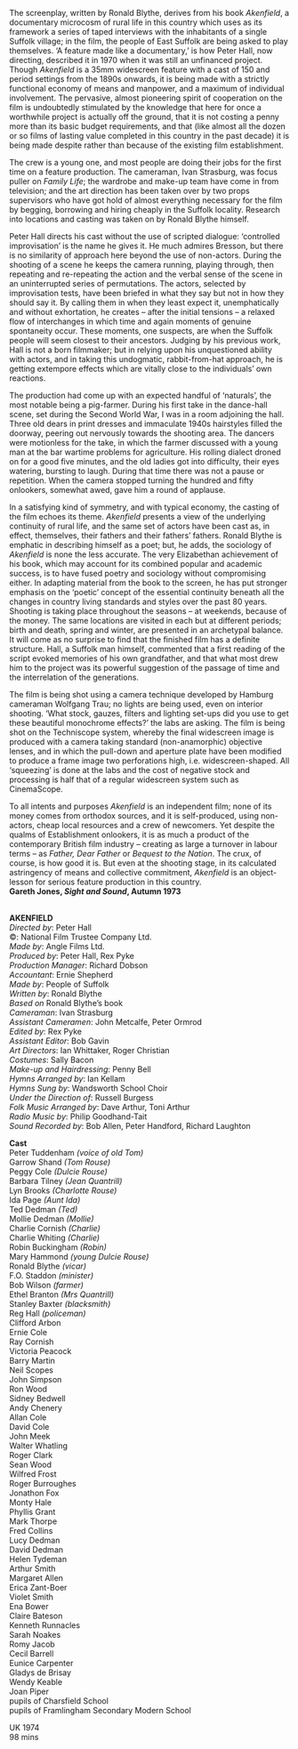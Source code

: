 
The screenplay, written by Ronald Blythe, derives from his book _Akenfield_, a documentary microcosm of rural life in this country which uses as its framework a series of taped interviews with the inhabitants of a single Suffolk village; in the film, the people of East Suffolk are being asked to play themselves. ‘A feature made like a documentary,’ is how Peter Hall, now directing, described it in 1970 when it was still an unfinanced project. Though _Akenfield_ is a 35mm widescreen feature with a cast of 150 and period settings from the 1890s onwards, it is being made with a strictly functional economy of means and manpower, and a maximum of individual involvement. The pervasive, almost pioneering spirit of cooperation on the film is undoubtedly stimulated by the knowledge that here for once a worthwhile project is actually off the ground, that it is not costing a penny more than its basic budget requirements, and that (like almost all the dozen or so films of lasting value completed in this country in the past decade) it is being made despite rather than because of the existing film establishment.

The crew is a young one, and most people are doing their jobs for the first time on a feature production. The cameraman, Ivan Strasburg, was focus puller on _Family Life_; the wardrobe and make-up team have come in from television; and the art direction has been taken over by two props supervisors who have got hold of almost everything necessary for the film by begging, borrowing and hiring cheaply in the Suffolk locality. Research into locations and casting was taken on by Ronald Blythe himself.

Peter Hall directs his cast without the use of scripted dialogue: ‘controlled improvisation’ is the name he gives it. He much admires Bresson, but there is no similarity of approach here beyond the use of non-actors. During the shooting of a scene he keeps the camera running, playing through, then repeating and re-repeating the action and the verbal sense of the scene in an uninterrupted series of permutations. The actors, selected by improvisation tests, have been briefed in what they say but not in how they should say it. By calling them in when they least expect it, unemphatically and without exhortation, he creates – after the initial tensions – a relaxed flow of interchanges in which time and again moments of genuine spontaneity occur. These moments, one suspects, are when the Suffolk people will seem closest to their ancestors. Judging by his previous work, Hall is not a born filmmaker; but in relying upon his unquestioned ability with actors, and in taking this undogmatic, rabbit-from-hat approach, he is getting extempore effects which are vitally close to the individuals’ own reactions.

The production had come up with an expected handful of ‘naturals’, the most notable being a pig-farmer. During his first take in the dance-hall scene, set during the Second World War, I was in a room adjoining the hall. Three old dears in print dresses and immaculate 1940s hairstyles filled the doorway, peering out nervously towards the shooting area. The dancers were motionless for the take, in which the farmer discussed with a young man at the bar wartime problems for agriculture. His rolling dialect droned on for a good five minutes, and the old ladies got into difficulty, their eyes watering, bursting to laugh. During that time there was not a pause or repetition. When the camera stopped turning the hundred and fifty onlookers, somewhat awed, gave him a round of applause.

In a satisfying kind of symmetry, and with typical economy, the casting of the film echoes its theme. _Akenfield_ presents a view of the underlying continuity of rural life, and the same set of actors have been cast as, in effect, themselves, their fathers and their fathers’ fathers. Ronald Blythe is emphatic in describing himself as a poet; but, he adds, the sociology of _Akenfield_ is none the less accurate. The very Elizabethan achievement of his book, which may account for its combined popular and academic success, is to have fused poetry and sociology without compromising either. In adapting material from the book to the screen, he has put stronger emphasis on the ‘poetic’ concept of the essential continuity beneath all the changes in country living standards and styles over the past 80 years. Shooting is taking place throughout the seasons – at weekends, because of the money. The same locations are visited in each but at different periods; birth and death, spring and winter, are presented in an archetypal balance. It will come as no surprise to find that the finished film has a definite structure. Hall, a Suffolk man himself, commented that a first reading of the script evoked memories of his own grandfather, and that what most drew him to the project was its powerful suggestion of the passage of time and the interrelation of the generations.

The film is being shot using a camera technique developed by Hamburg cameraman Wolfgang Trau; no lights are being used, even on interior shooting. ‘What stock, gauzes, filters and lighting set-ups did you use to get these beautiful monochrome effects?’ the labs are asking. The film is being shot on the Techniscope system, whereby the final widescreen image is produced with a camera taking standard (non-anamorphic) objective lenses, and in which the pull-down and aperture plate have been modified to produce a frame image two perforations high, i.e. widescreen-shaped. All ‘squeezing’ is done at the labs and the cost of negative stock and processing is half that of a regular widescreen system such as CinemaScope.

To all intents and purposes _Akenfield_ is an independent film; none of its money comes from orthodox sources, and it is self-produced, using non-actors, cheap local resources and a crew of newcomers. Yet despite the qualms of Establishment onlookers, it is as much a product of the contemporary British film industry – creating as large a turnover in labour terms – as _Father, Dear Father_ or _Bequest to the Nation_. The crux, of course, is how good it is. But even at the shooting stage, in its calculated astringency of means and collective commitment, _Akenfield_ is an object-lesson for serious feature production in this country.  
**Gareth Jones, _Sight and Sound_, Autumn 1973**
<br><br>

**AKENFIELD**  
_Directed by_: Peter Hall  
©: National Film Trustee Company Ltd.  
_Made by_: Angle Films Ltd.  
_Produced by_: Peter Hall, Rex Pyke  
_Production Manager_: Richard Dobson  
_Accountant_: Ernie Shepherd  
_Made by_: People of Suffolk  
_Written by_: Ronald Blythe  
_Based on_ Ronald Blythe’s book    
_Cameraman_: Ivan Strasburg  
_Assistant Cameramen_: John Metcalfe,  Peter Ormrod  
_Edited by_: Rex Pyke  
_Assistant Editor_: Bob Gavin  
_Art Directors_: Ian Whittaker, Roger Christian  
_Costumes_: Sally Bacon  
_Make-up and Hairdressing_: Penny Bell  
_Hymns Arranged by_: Ian Kellam  
_Hymns Sung by_: Wandsworth School Choir  
_Under the Direction of_: Russell Burgess  
_Folk Music Arranged by_: Dave Arthur, Toni Arthur  
_Radio Music by_: Philip Goodhand-Tait  
_Sound Recorded by_: Bob Allen, Peter Handford, Richard Laughton

**Cast**  
Peter Tuddenham _(voice of old Tom)_  
Garrow Shand _(Tom Rouse)_  
Peggy Cole _(Dulcie Rouse)_  
Barbara Tilney _(Jean Quantrill)_  
Lyn Brooks _(Charlotte Rouse)_  
Ida Page _(Aunt Ida)_  
Ted Dedman _(Ted)_  
Mollie Dedman _(Mollie)_  
Charlie Cornish _(Charlie)_  
Charlie Whiting _(Charlie)_  
Robin Buckingham _(Robin)_  
Mary Hammond _(young Dulcie Rouse)_  
Ronald Blythe _(vicar)_  
F.O. Staddon _(minister)_  
Bob Wilson _(farmer)_  
Ethel Branton _(Mrs Quantrill)_  
Stanley Baxter _(blacksmith)_  
Reg Hall _(policeman)_  
Clifford Arbon  
Ernie Cole  
Ray Cornish  
Victoria Peacock  
Barry Martin  
Neil Scopes  
John Simpson  
Ron Wood  
Sidney Bedwell  
Andy Chenery  
Allan Cole  
David Cole  
John Meek  
Walter Whatling  
Roger Clark  
Sean Wood  
Wilfred Frost  
Roger Burroughes  
Jonathon Fox  
Monty Hale  
Phyllis Grant  
Mark Thorpe  
Fred Collins  
Lucy Dedman  
David Dedman  
Helen Tydeman  
Arthur Smith  
Margaret Allen  
Erica Zant-Boer  
Violet Smith  
Ena Bower  
Claire Bateson  
Kenneth Runnacles  
Sarah Noakes  
Romy Jacob  
Cecil Barrell  
Eunice Carpenter  
Gladys de Brisay  
Wendy Keable  
Joan Piper  
pupils of Charsfield School  
pupils of Framlingham Secondary Modern School

UK 1974  
98 mins
<br><br>
<!--stackedit_data:
eyJoaXN0b3J5IjpbMTY3MDYxMjU2OV19
-->